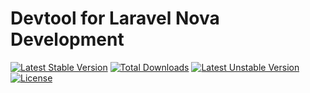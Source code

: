Devtool for Laravel Nova Development
==============

[![Latest Stable Version](https://poser.pugx.org/nova-kit/nova-devtool/v/stable)](https://packagist.org/packages/nova-kit/nova-devtool)
[![Total Downloads](https://poser.pugx.org/nova-kit/nova-devtool/downloads)](https://packagist.org/packages/nova-kit/nova-devtool)
[![Latest Unstable Version](https://poser.pugx.org/nova-kit/nova-devtool/v/unstable)](https://packagist.org/packages/nova-kit/nova-devtool)
[![License](https://poser.pugx.org/nova-kit/nova-devtool/license)](https://packagist.org/packages/nova-kit/nova-devtool)
